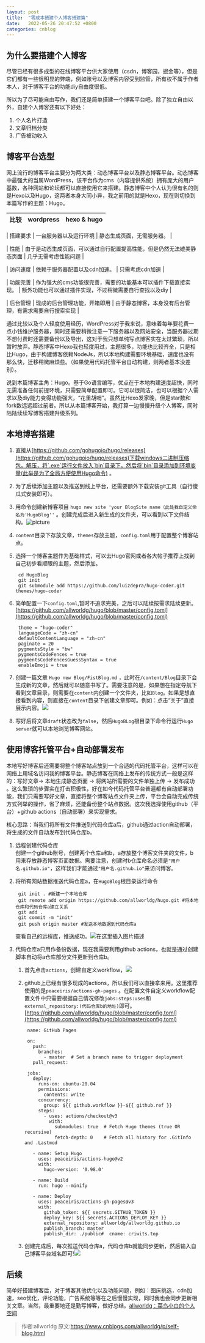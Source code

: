 ```yaml
---
layout: post
title:  "零成本搭建个人博客搭建篇"
date:   2022-05-26 20:47:52 +0800
categories: cnblog
---
```

## 为什么要搭建个人博客
 
尽管已经有很多成型的在线博客平台供大家使用（csdn，博客园，掘金等），但是它们都有一些很明显的弊端，例如账号以及博客内容受到监管，所有权不属于作者本人，对于博客平台的功能diy自由度很低。
 
所以为了尽可能自由写作，我们还是简单搭建一个博客平台吧。除了独立自由以外，自建个人博客还有以下好处：
 
1. 个人名片打造
2. 文章归档分类
3. 广告被动收入

## 博客平台选型
 
网上流行的博客平台主要分为两大类：动态博客平台以及静态博客平台。动态博客中最强大的当属WordPress，该平台作为cms（内容提供系统）拥有庞大的用户基数，各种网站和论坛都可以直接使用它来搭建。静态博客中个人认为很有名的则是Hexo以及Hugo，这两者本身大同小异，我之前用的就是Hexo，现在则切换到本篇写作的主题：Hugo。

| 比较 | wordpress | hexo & hugo |
| --- | --- | --- |

| 搭建要求 | 一台服务器以及运行环境 | 静态生成页面，无需服务器。 |

| 性能 | 由于是动态生成页面，可以通过自行配置提高性能，但是仍然无法媲美静态页面 | 几乎无需考虑性能问题 |

| 访问速度 | 依赖于服务器配置以及cdn加速。 | 只需考虑cdn加速 |

| 功能完善 | 作为强大的cms功能很完善，需要的功能基本可以插件下载直接实现。 | 额外功能也可以通过插件实现，不过稍微需要自行查找以及diy |

| 后台管理 | 现成的后台管理功能，开箱即用 | 由于静态博客，本身没有后台管理，有需求需要自行搜索实现 |

通过比较以及个人轻度使用经历，WordPress对于我来说，意味着每年要花费一点小钱维护服务器，同时还需要稍微注意一下服务器以及网站安全，当服务器过期不想付费时还需要备份以及导出，这对于我只想单纯写点博客实在太过繁琐，所以暂时放弃。静态博客中Hexo我也轻度用过，主题很多，功能也比较齐全，只是相比Hugo，由于构建博客依赖NodeJs，所以本地构建需要环境基础，速度也没有那么快，迁移稍微麻烦些。（如果使用代码托管平台自动构建，则两者基本没差别）。
 
说到本篇博客主角：Hugo。基于Go语言编写，优点在于本地构建速度超快，同时无需准备任何前提环境，只需要简单配置即可。它可以很简洁，也可以根据个人需求以及diy能力变得功能强大，“花里胡哨”。虽然比Hexo发家晚，但是star数和fork数远远超过前者。所以从本篇博客开始，我打算一边慢慢升级个人博客，同时陆陆续续写博客搭建升级系列。
 
## 本地博客搭建

1. 直接从[https://github.com/gohugoio/hugo/releases](https://github.com/gohugoio/hugo/releases)下载windows二进制压缩包。解压，将`.exe`运行文件放入`bin`目录下，然后将`bin`目录添加到环境变量(此举是为了全局方便使用Hugo命令) 。
2. 为了后续添加主题以及推送到线上平台，还需要额外下载安装git工具（自行傻瓜式安装即可）。
3. 用命令创建新博客项目 `hugo new site 'your BlogSite name（此处我自定义命名为'HugoBlog''` 。创建完成后进入新生成的文件夹，可以看到以下文件结构。![picture](https://img-blog.csdnimg.cn/img_convert/a916c61cc1964211eed872d253c738f9.png)
4. `content`目录下存放文章，`themes`存放主题，`config.toml`用于配置整个博客站点。
5. 选择一个博客主题作为基础样式，可以去Hugo官网或者各大帖子推荐上找到自己初步看顺眼的主题，然后添加。

        cd HugoBlog
        git init 
        git submodule add https://github.com/luizdepra/hugo-coder.git themes/hugo-coder
6. 简单配置一下`config.toml`,暂时不追求完美，之后可以陆续按需求陆续更新。[https://github.com/allworldg/hugo/blob/master/config.toml](https://github.com/allworldg/hugo/blob/master/config.toml)

        theme = "hugo-coder"
        languageCode = "zh-cn"
        defaultContentLanguage = "zh-cn"
        paginate = 20
        pygmentsStyle = "bw"
        pygmentsCodeFences = true
        pygmentsCodeFencesGuessSyntax = true
        enableEmoji = true
7. 创建一篇文章 `Hugo new Blog/FistBlog.md` ，此时在`/content/Blog`目录下会生成新的文章，然后就可以随意书写了。需要注意的是，如果想在指定导航下看到文章目录，则需要在`content`内创建一个文件夹，比如`Blog`。如果是想直接看到内容，则直接在`content`目录下创建文章即可。例如：点击“关于”直接展示内容。![](https://img-blog.csdnimg.cn/img_convert/e610ec19250164c993e324c3ebbe55c6.png)
8. 写好后将文章`draft`状态改为`false`，然后`HugoBLog`根目录下命令行运行`Hugo server`就可以本地浏览博客网站。

## 使用博客托管平台+自动部署发布
 
本地写好博客后还需要将整个博客站点放到一个合适的代码托管平台，这样可以在网络上用域名访问我的博客平台。静态博客在网络上发布的传统方式一般是这样的：写好文章-&gt; 本地生成静态页面 -&gt; 将网站所需要的文件单独上传 -&gt; 发布成功 。这么繁琐的步骤实在打击积极性，好在如今代码托管平台普遍都有自动部署功能，我们只需要写好文章，直接将整个博客站点文件夹上传，平台会自动完成传统方式列举的操作，省了麻烦，还能备份整个站点数据。这次我选择使用github（平台）+github actions（自动部署）来实现需求。
 
核心思路：当我们将所有文件推送到代码仓库a后，github通过action自动部署，将生成的文件自动发布到代码仓库b。

1. 远程创建代码仓库  
 创建一个github账号，创建两个仓库a和b，a存放整个博客文件夹的文件，b用来存放静态博客页面数据。需要注意，创建时b仓库命名必须是`"用户名.github.io"`，这样我们才能通过`"用户名.github.io"`来访问博客。
2. 将所有网站数据推送代码仓库a，在`HugoBlog`根目录运行命令

        git init . #新建一个本地仓库
        git remote add origin https://github.com/allworldg/hugo.git #将本地仓库和代码仓库a建立关系
        git add .
        git commit -m "init"
        git push origin master #发送本地数据到代码仓库a

    查看自己的远程库，推送成功。![在这里插入图片描述](https://img-blog.csdnimg.cn/7340e4870075443bbe24fe00b9ac69f0.png)
3. 代码仓库a只用作备份数据，现在我需要利用github actions，也就是通过创建脚本自动将a仓库部分文件更新到仓库b。

    1. 首先点击`actions`，创建自定义workflow，![](https://img-blog.csdnimg.cn/img_convert/2c4fa6758accc396c1b30859391fb15b.png)
    2. github上已经有很多现成的actions，所以我们可以直接拿来用。这里推荐使用的是`peaceiris/actions-gh-pages` 。在配置文件自定义workflow配置文件中只需要根据自己情况修改`jobs:steps:uses`和`external_repository:(代码仓库b的地址)`即可。[https://github.com/allworldg/hugo/blob/master/config.toml](https://github.com/allworldg/hugo/blob/master/config.toml)

            name: GitHub Pages
            
            on:
              push:
                branches:
                  - master  # Set a branch name to trigger deployment
              pull_request:
            
            jobs:
              deploy:
                runs-on: ubuntu-20.04
                permissions:
                  contents: write
                concurrency:
                  group: ${{ github.workflow }}-${{ github.ref }}
                steps:
                  - uses: actions/checkout@v3
                    with:
                      submodules: true  # Fetch Hugo themes (true OR recursive)
                      fetch-depth: 0    # Fetch all history for .GitInfo and .Lastmod
            
              - name: Setup Hugo
                uses: peaceiris/actions-hugo@v2
                with:
                  hugo-version: '0.98.0'
            
              - name: Build
                run: hugo --minify
            
              - name: Deploy
                uses: peaceiris/actions-gh-pages@v3
                with:
                  github_token: ${{ secrets.GITHUB_TOKEN }}
                  deploy_key: ${{ secrets.ACTIONS_DEPLOY_KEY }}
                  external_repository: allworldg/allworldg.github.io
                  publish_branch: master
                  publish_dir: ./public#  cname: criwits.top
    3. 创建完成后，每次推送代码仓库a，代码仓库b就能同步更新，然后输入自己博客平台域名即可!![](https://img-blog.csdnimg.cn/img_convert/65a322cd7fbf3f15f918b684dedee5d9.png)

## 后续
 
简单好搭建博客后，对于博客其他优化以及功能问题，例如：图床挑选，cdn加速，seo优化，评论功能，广告系统等等在之后慢慢实现，同时我也会同步更新相关文章。当然，最重要地还是勤写博客，做好总结。[allworldg：菜鸟小白的个人空间](https://allworldg.xyz/)
> 作者:allworldg
> 原文:https://www.cnblogs.com/allworldg/p/self-blog.html
